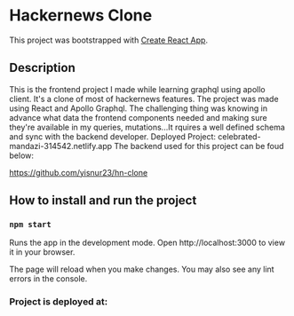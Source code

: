 # Hackernews Clone

This project was bootstrapped with [Create React App](https://github.com/facebook/create-react-app).

## Description

This is the frontend project I made while learning graphql using apollo client. It's a clone of most of hackernews features. The project was made using React and Apollo Graphql.
The challenging thing was knowing in advance what data the frontend components needed and making sure they're available in my queries, mutations...It rquires a well defined schema and sync with the backend developer.
Deployed Project: celebrated-mandazi-314542.netlify.app
The backend used for this project can be foud below:

https://github.com/yisnur23/hn-clone

## How to install and run the project

### `npm start`

Runs the app in the development mode.
Open http://localhost:3000 to view it in your browser.

The page will reload when you make changes.
You may also see any lint errors in the console.

### Project is deployed at:
